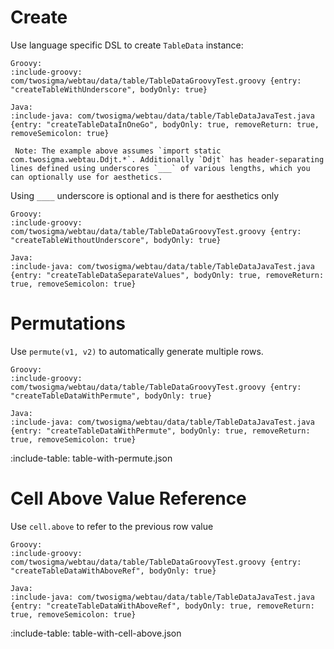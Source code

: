 # Create

Use language specific DSL to create `TableData` instance:

```tabs
Groovy:
:include-groovy: com/twosigma/webtau/data/table/TableDataGroovyTest.groovy {entry: "createTableWithUnderscore", bodyOnly: true}

Java:
:include-java: com/twosigma/webtau/data/table/TableDataJavaTest.java {entry: "createTableDataInOneGo", bodyOnly: true, removeReturn: true, removeSemicolon: true}

 Note: The example above assumes `import static com.twosigma.webtau.Ddjt.*`. Additionally `Ddjt` has header-separating 
lines defined using underscores `___` of various lengths, which you can optionally use for aesthetics. 
```

Using `____` underscore is optional and is there for aesthetics only

```tabs
Groovy:
:include-groovy: com/twosigma/webtau/data/table/TableDataGroovyTest.groovy {entry: "createTableWithoutUnderscore", bodyOnly: true}

Java:
:include-java: com/twosigma/webtau/data/table/TableDataJavaTest.java {entry: "createTableDataSeparateValues", bodyOnly: true, removeReturn: true, removeSemicolon: true}
```

# Permutations

Use `permute(v1, v2)` to automatically generate multiple rows.

```tabs
Groovy:
:include-groovy: com/twosigma/webtau/data/table/TableDataGroovyTest.groovy {entry: "createTableDataWithPermute", bodyOnly: true}

Java:
:include-java: com/twosigma/webtau/data/table/TableDataJavaTest.java {entry: "createTableDataWithPermute", bodyOnly: true, removeReturn: true, removeSemicolon: true}
```

:include-table: table-with-permute.json

# Cell Above Value Reference

Use `cell.above` to refer to the previous row value

```tabs
Groovy:
:include-groovy: com/twosigma/webtau/data/table/TableDataGroovyTest.groovy {entry: "createTableDataWithAboveRef", bodyOnly: true}

Java:
:include-java: com/twosigma/webtau/data/table/TableDataJavaTest.java {entry: "createTableDataWithAboveRef", bodyOnly: true, removeReturn: true, removeSemicolon: true}
```

:include-table: table-with-cell-above.json
